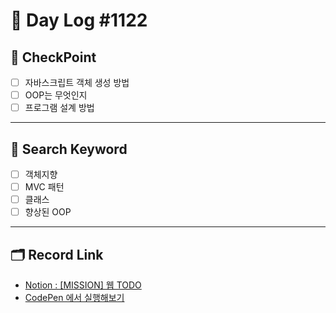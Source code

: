 # __🎥 Day Log #1122__

## 📌 __CheckPoint__
- [ ] 자바스크립트 객체 생성 방법
- [ ] OOP는 무엇인지
- [ ] 프로그램 설계 방법 
---
## 🔖 __Search Keyword__
- [ ] 객체지향
- [ ] MVC 패턴
- [ ] 클래스
- [ ] 향상된 OOP 
---
## 🗂 __Record Link__
- [Notion : [MISSION] 웹 TODO](https://sprout-capybara-6f1.notion.site/MISSION-TODO-750ab249721c42cba48216c06ab2acb4)
- [CodePen 에서 실행해보기](https://codepen.io/hemudi/pen/VwzgVbj)